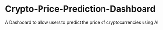 # Crypto-Price-Prediction-Dashboard
A Dashboard to allow users to predict the price of cryptocurrencies using AI
